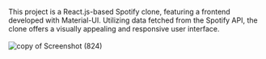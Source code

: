 This project is a React.js-based Spotify clone, featuring a frontend developed with Material-UI. Utilizing data fetched from the Spotify API, the clone offers a visually appealing and responsive user interface.<br><br>![copy of Screenshot (824)](https://github.com/ayushydv100/spotify-clone/assets/147692225/f8165339-1bd0-45c0-a07e-38ae194cee9f)
